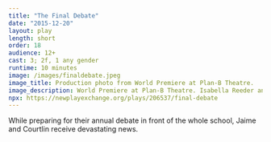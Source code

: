 ```yaml
---
title: "The Final Debate"
date: "2015-12-20"
layout: play
length: short
order: 18
audience: 12+
cast: 3; 2f, 1 any gender
runtime: 10 minutes
image: /images/finaldebate.jpeg
image_title: Production photo from World Premiere at Plan-B Theatre.
image_description: World Premiere at Plan-B Theatre. Isabella Reeder and Katelin Jones Nall.
npx: https://newplayexchange.org/plays/206537/final-debate
---
```


While preparing for their annual debate in front of the whole school, Jaime and Courtlin receive devastating news.
